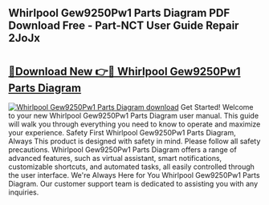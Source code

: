 ## Whirlpool Gew9250Pw1 Parts Diagram PDF Download Free - Part-NCT User Guide Repair 2JoJx

# <h2><a href="http://dfl0bs.blite.top/?on=Whirlpool+Gew9250Pw1+Parts+Diagram">🔗Download New 👉🔴 Whirlpool Gew9250Pw1 Parts Diagram</a></h2>

[![Whirlpool Gew9250Pw1 Parts Diagram download](https://i.imgur.com/lujVjoI.png)](http://dfl0bs.blite.top/?on=Whirlpool+Gew9250Pw1+Parts+Diagram)
Get Started! Welcome to your new Whirlpool Gew9250Pw1 Parts Diagram user manual. This guide will walk you through everything you need to know to operate and maximize your experience. Safety First Whirlpool Gew9250Pw1 Parts Diagram, Always This product is designed with safety in mind. Please follow all safety precautions. Whirlpool Gew9250Pw1 Parts Diagram offers a range of advanced features, such as virtual assistant, smart notifications, customizable shortcuts, and automated tasks, all easily controlled through the user interface. We're Always Here for You Whirlpool Gew9250Pw1 Parts Diagram. Our customer support team is dedicated to assisting you with any inquiries.
